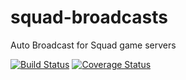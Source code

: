 # squad-broadcasts
Auto Broadcast for Squad game servers

[![Build Status](https://travis-ci.org/bbigras/squad-broadcasts.svg?branch=master)](https://travis-ci.org/bbigras/squad-broadcasts)
[![Coverage Status](https://coveralls.io/repos/github/bbigras/squad-broadcasts/badge.svg?branch=master)](https://coveralls.io/github/bbigras/squad-broadcasts?branch=master)
